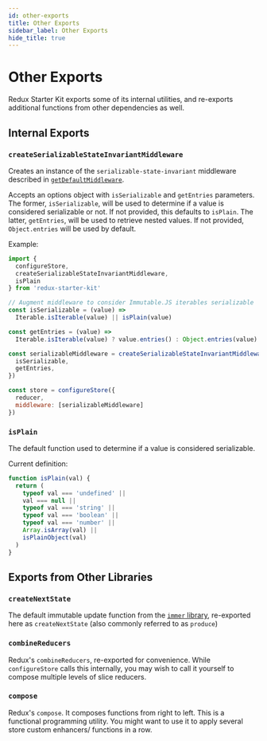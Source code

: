```yaml
---
id: other-exports
title: Other Exports
sidebar_label: Other Exports
hide_title: true
---
```


# Other Exports

Redux Starter Kit exports some of its internal utilities, and re-exports additional functions from other dependencies as well.

## Internal Exports

### `createSerializableStateInvariantMiddleware`

Creates an instance of the `serializable-state-invariant` middleware described in [`getDefaultMiddleware`](./getDefaultMiddleware.md).

Accepts an options object with `isSerializable` and `getEntries` parameters.  The former, `isSerializable`, will be used to determine if a value is considered serializable or not. If not provided, this defaults to `isPlain`.  The latter, `getEntries`, will be used to retrieve nested values.  If not provided, `Object.entries` will be used by default.

Example:

```js
import {
  configureStore,
  createSerializableStateInvariantMiddleware,
  isPlain
} from 'redux-starter-kit'

// Augment middleware to consider Immutable.JS iterables serializable
const isSerializable = (value) =>
  Iterable.isIterable(value) || isPlain(value)

const getEntries = (value) =>
  Iterable.isIterable(value) ? value.entries() : Object.entries(value)

const serializableMiddleware = createSerializableStateInvariantMiddleware({
  isSerializable,
  getEntries,
})

const store = configureStore({
  reducer,
  middleware: [serializableMiddleware]
})
```

### `isPlain`

The default function used to determine if a value is considered serializable.

Current definition:

```js
function isPlain(val) {
  return (
    typeof val === 'undefined' ||
    val === null ||
    typeof val === 'string' ||
    typeof val === 'boolean' ||
    typeof val === 'number' ||
    Array.isArray(val) ||
    isPlainObject(val)
  )
}
```

## Exports from Other Libraries

### `createNextState`

The default immutable update function from the [`immer` library](https://github.com/mweststrate/immer#api), re-exported here as `createNextState` (also commonly referred to as `produce`)

### `combineReducers`

Redux's `combineReducers`, re-exported for convenience. While `configureStore` calls this internally, you may wish to call it yourself to compose multiple levels of slice reducers.

### `compose`

Redux's `compose`. It composes functions from right to left.
This is a functional programming utility. You might want to use it to apply several store custom enhancers/ functions in a row.
